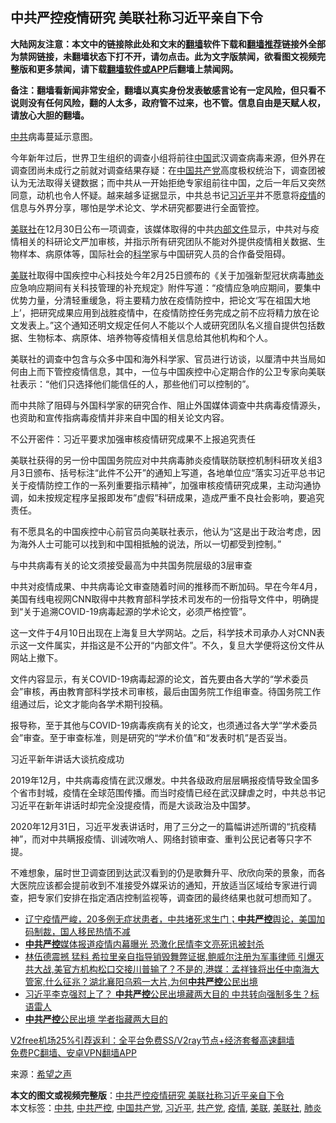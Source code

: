  <h2>中共严控疫情研究 美联社称习近平亲自下令</h2> <p class="notice"><b>大陆网友注意：本文中的链接除此处和文末的<a href="https://github.com/bannedbook/fanqiang" >翻墙</a>软件下载和<a href="https://github.com/killgcd/justmysocks/blob/master/README.md">翻墙推荐</a>链接外全部为禁网链接，未翻墙状态下打不开，请勿点击。此为文字版禁闻，欲看图文视频完整版和更多禁闻，请下载<a href="https://github.com/bannedbook/fanqiang">翻墙软件或APP</a>后翻墙上禁闻网。</p><p>备注：翻墙看新闻非常安全，翻墙以真实身份发表敏感言论有一定风险，但只看不说则没有任何风险，翻的人太多，政府管不过来，也不管。信息自由是天赋人权，请放心大胆的翻墙。</b></p>  <div class="entry"> <p id="conimg"><a href="https://www.bannedbook.org/bnews/tag/%e4%b8%ad%e5%85%b1/" class="st_tag internal_tag" rel="tag" title="标签 中共 下的日志">中共</a>病毒蔓延示意图。</p> <p>今年新年过后，世界卫生组织的调查小组将前往<span class='wp_keywordlink_affiliate'><a href="https://www.bannedbook.org/" title="中国" target="_blank">中国</a></span>武汉调查病毒来源，但外界在调查团尚未成行之前就对调查结果存疑：在<a href="https://www.bannedbook.org/bnews/tag/%e4%b8%ad%e5%9b%bd%e5%85%b1%e4%ba%a7%e5%85%9a/" class="st_tag internal_tag" rel="tag" title="标签 中国共产党 下的日志">中国共产党</a>高度极权统治下，调查团被认为无法取得关键数据；而中共从一开始拒绝专家组前往中国，之后一年后又突然同意，动机也令人怀疑。越来越多证据显示，中共总书记<a href="https://www.bannedbook.org/bnews/tag/%e4%b9%a0%e8%bf%91%e5%b9%b3/" class="st_tag internal_tag" rel="tag" title="标签 习近平 下的日志">习近平</a>并不愿意将<a href="https://www.bannedbook.org/bnews/tag/%E7%96%AB%E6%83%85/" class="st_tag internal_tag" rel="tag" title="标签 疫情 下的日志">疫情</a>的信息与外界分享，哪怕是学术论文、学术研究都要进行全面管控。</p> <p><a href="https://www.bannedbook.org/bnews/tag/%E7%BE%8E%E8%81%94%E7%A4%BE/" class="st_tag internal_tag" rel="tag" title="标签 美联社 下的日志">美联社</a>在12月30日公布一项调查，该媒体取得的中共<span class='wp_keywordlink'><a href="https://www.bannedbook.org/forum34/" title="中共内部文件 中共保密文件 解密文件" target="_blank">内部文件</a></span>显示，中共对与疫情相关的科研论文严加审核，并指示所有研究团队不能对外提供疫情相关数据、生物样本、病原体等，国际社会的<span class='wp_keywordlink'><a href="https://www.bannedbook.org/forum11/topic309.html" title="禁片：“科学”的棍子" target="_blank">科学</a></span>家与中国研究人员的合作备受阻碍。</p> <p><a href="https://www.bannedbook.org/bnews/tag/%E7%BE%8E%E8%81%94/" class="st_tag internal_tag" rel="tag" title="标签 美联 下的日志">美联</a>社取得中国疾控中心科技处今年2月25日颁布的《关于加强新型冠状病毒<a href="https://www.bannedbook.org/bnews/tag/%e8%82%ba%e7%82%8e/" class="st_tag internal_tag" rel="tag" title="标签 肺炎 下的日志">肺炎</a>应急响应期间有关科技管理的补充规定》附件写道：“疫情应急响应期间，要集中优势力量，分清轻重缓急，将主要精力放在疫情防控中，把论文‘写在祖国大地上’，把研究成果应用到战胜疫情中，在疫情防控任务完成之前不应将精力放在论文发表上。”这个通知还明文规定任何人不能以个人或研究团队名义擅自提供包括数据、生物标本、病原体、培养物等疫情相关信息给其他机构和个人。</p>  <p>美联社的调查中包含与众多中国和海外科学家、官员进行访谈，以厘清中共当局如何由上而下管控疫情信息，其中，一位与中国疾控中心定期合作的公卫专家向美联社表示：“他们只选择他们能信任的人，那些他们可以控制的”。</p> <p>而中共除了阻碍与外国科学家的研究合作、阻止外国媒体调查中共病毒疫情源头，也资助和宣传指病毒疫情并非来自中国的相关论文内容。</p> <p>不公开密件：习近平要求加强审核疫情研究成果不上报追究责任</p> <p>美联社获得的另一份中国国务院应对中共病毒肺炎疫情联防联控机制科研攻关组3月3日颁布、括号标注“此件不公开”的通知上写道，各地单位应“落实习近平总书记关于疫情防控工作的一系列重要指示精神”，加强审核疫情研究成果，主动沟通协调，如未按规定程序呈报即发布”虚假”科研成果，造成严重不良社会影响，要追究责任。</p>  <p>有不愿具名的中国疾控中心前官员向美联社表示，他认为“这是出于政治考虑，因为海外人士可能可以找到和中国相抵触的说法，所以一切都受到控制。”</p> <p>与中共病毒有关的论文须接受最高为中共国务院层级的3层审查</p> <p>中共对疫情成果、中共病毒论文审查随着时间的推移而不断加码。早在今年4月，美国有线电视网CNN取得中共教育部科学技术司发布的一份指导文件中，明确提到“关于追溯COVID-19病毒起源的学术论文，必须严格控管”。</p> <p>这一文件于4月10日出现在上海复旦大学网站。之后，科学技术司承办人对CNN表示这一文件属实，并指这是不公开的“内部文件”。不久，复旦大学便将这份文件从网站上撤下。</p>  <p>文件内容显示，有关COVID-19病毒起源的论文，首先要由各大学的“学术委员会”审核，再由教育部科学技术司审核，最后由国务院工作组审查。待国务院工作组通过后，论文才能向各学术期刊投稿。</p> <p>报导称，至于其他与COVID-19病毒疾病有关的论文，也须通过各大学“学术委员会”审查。至于审查标准，则是研究的“学术价值”和“发表时机”是否妥当。</p> <p>习近平新年讲话大谈抗疫成功</p> <p>2019年12月，中共病毒疫情在武汉爆发。中共各级政府层层瞒报疫情导致全国多个省市封城，疫情在全球范围传播。而当时疫情已经在武汉肆虐之时，中共总书记习近平在新年讲话时却完全没提疫情，而是大谈政治及中国梦。</p>  <p>2020年12月31日，习近平发表讲话时，用了三分之一的篇幅讲述所谓的“抗疫精神”，而对中共瞒报疫情、训诫吹哨人、网络封锁审查、重判公民记者等只字不提。</p> <p>不难想象，届时世卫调查团到达武汉看到的仍是歌舞升平、欣欣向荣的景象，而各大医院应该都会提前收到不准接受外媒采访的通知，开放适当区域给专家进行调查，把专家们安排在指定酒店控制监视等，调查团的最终结果也就可想而知了。</p> <ul class='op-related-articles' title='相关阅读'> <li><a href='https://www.bannedbook.org/bnews/bannedvideo/20201224/1453952.html' target='_blank'>辽宁疫情严峻，20多例无症状患者，中共堵死求生门；<b>中共严控</b>舆论，美国加码制裁，国人移民热情不减</a></li> <li><a href='https://www.bannedbook.org/bnews/headline/20201220/1451717.html' target='_blank'><b>中共严控</b>媒体报道疫情内幕曝光 恐激化民情李文亮死讯被封杀</a></li> <li><a href='https://www.bannedbook.org/bnews/bannedvideo/20201125/1436944.html' target='_blank'>林伍德震撼 猛料 希拉里亲自指导销毁舞弊证据,鲍威尔注册为军事律师 引爆灭共大战,美官方机构松口交接川普输了？不是的,港媒：孟祥锋将出任中南海大管家,什么征兆？湖北襄阳乌鸦一大片,为何<b>中共严控</b>公民出境</a></li> <li><a href='https://www.bannedbook.org/bnews/finance/20201125/1436892.html' target='_blank'>习近平李克强怼上了？ <b>中共严控</b>公民出境藏两大目的 中共转向强制多生？标语雷人</a></li> <li><a href='https://www.bannedbook.org/bnews/cbnews/20201125/1436650.html' target='_blank'><b>中共严控</b>公民出境 学者指藏两大目的</a></li> </ul> <p class="texttj"> <a href="https://www.bannedbook.org/forum23/topic22702.html" target="_blank">V2free机场25%引荐返利：全平台免费SS/V2ray节点+经济套餐高速翻墙</a><br/> <a href="https://github.com/bannedbook/fanqiang/wiki/%E7%A6%81%E9%97%BB%E7%BD%91%E5%AE%89%E5%8D%93%E7%BF%BB%E5%A2%99%E6%96%B0%E9%97%BBAPP" target="_blank">免费PC翻墙、安卓VPN翻墙APP</a></p><p> 来源：<span class='wp_keywordlink_affiliate'><a href="https://www.soundofhope.org" title="希望之声" target="_blank">希望之声</a></span> </p><a name='sharetosocial'></a>       <div><b>本文的图文或视频完整版</b>：<a href='https://www.bannedbook.org/bnews/cbnews/20210102/1459416.html'>中共严控疫情研究 美联社称习近平亲自下令</a></div>  </div><!--END ENTRY--> <div class="postfooter"> <div>本文标签：<a href="https://www.bannedbook.org/bnews/tag/%e4%b8%ad%e5%85%b1/" rel="tag">中共</a>, <a href="https://www.bannedbook.org/bnews/tag/%E4%B8%AD%E5%85%B1%E4%B8%A5%E6%8E%A7/" rel="tag">中共严控</a>, <a href="https://www.bannedbook.org/bnews/tag/%e4%b8%ad%e5%9b%bd%e5%85%b1%e4%ba%a7%e5%85%9a/" rel="tag">中国共产党</a>, <a href="https://www.bannedbook.org/bnews/tag/%e4%b9%a0%e8%bf%91%e5%b9%b3/" rel="tag">习近平</a>, <a href="https://www.bannedbook.org/bnews/tag/%e5%85%b1%e4%ba%a7%e5%85%9a/" rel="tag">共产党</a>, <a href="https://www.bannedbook.org/bnews/tag/%E7%96%AB%E6%83%85/" rel="tag">疫情</a>, <a href="https://www.bannedbook.org/bnews/tag/%E7%BE%8E%E8%81%94/" rel="tag">美联</a>, <a href="https://www.bannedbook.org/bnews/tag/%E7%BE%8E%E8%81%94%E7%A4%BE/" rel="tag">美联社</a>, <a href="https://www.bannedbook.org/bnews/tag/%e8%82%ba%e7%82%8e/" rel="tag">肺炎</a></div>  </div><!--END POSTFOOTER--> 